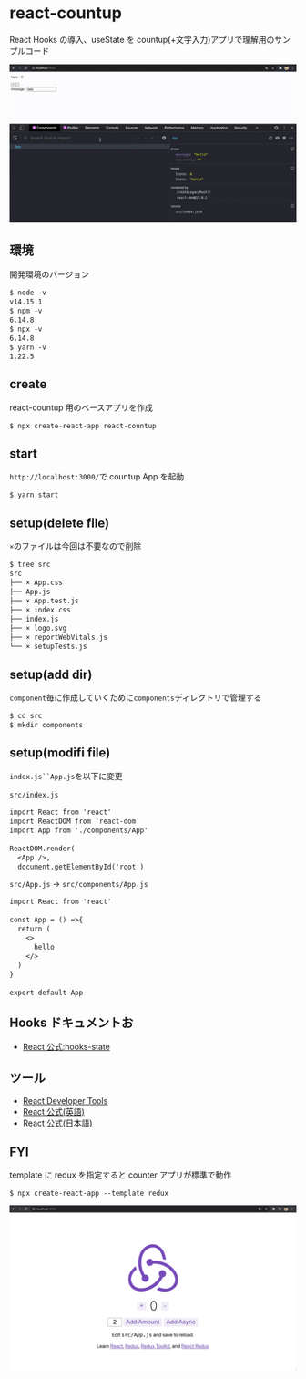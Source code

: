 # react-countup

React Hooks の導入、useState を countup(+文字入力)アプリで理解用のサンプルコード

![countup](./countup.gif)

## 環境

開発環境のバージョン

```
$ node -v
v14.15.1
$ npm -v
6.14.8
$ npx -v
6.14.8
$ yarn -v
1.22.5
```

## create

react-countup 用のベースアプリを作成

```
$ npx create-react-app react-countup
```

## start

`http://localhost:3000/`で countup App を起動

```
$ yarn start
```

## setup(delete file)

`×`のファイルは今回は不要なので削除

```
$ tree src
src
├── × App.css
├── App.js
├── × App.test.js
├── × index.css
├── index.js
├── × logo.svg
├── × reportWebVitals.js
└── × setupTests.js
```

## setup(add dir)

`component`毎に作成していくために`components`ディレクトリで管理する

```
$ cd src
$ mkdir components
```

## setup(modifi file)

` index.js``App.js `を以下に変更

`src/index.js`

```
import React from 'react'
import ReactDOM from 'react-dom'
import App from './components/App'

ReactDOM.render(
  <App />,
  document.getElementById('root')
```

`src/App.js` -> `src/components/App.js`

```
import React from 'react'

const App = () =>{
  return (
    <>
      hello
    </>
  )
}

export default App
```

## Hooks ドキュメントお

- [React 公式:hooks-state](https://ja.reactjs.org/docs/hooks-state.html)

## ツール

- [React Developer Tools](https://chrome.google.com/webstore/detail/react-developer-tools/fmkadmapgofadopljbjfkapdkoienihi)
- [React 公式(英語)](https://reactjs.org/docs/optimizing-performance.html#use-the-production-build)
- [React 公式(日本語)](https://ja.reactjs.org/docs/optimizing-performance.html#use-the-production-build)

## FYI

template に redux を指定すると counter アプリが標準で動作

```
$ npx create-react-app --template redux
```

![template-redux](./template-redux.png)
